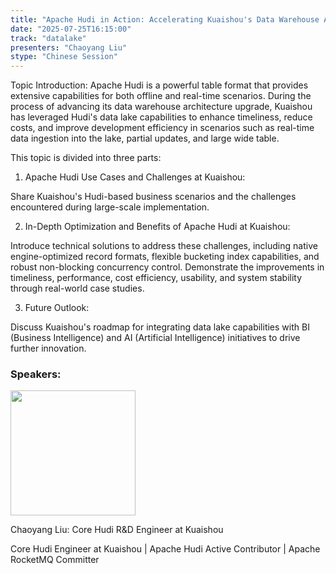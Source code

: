 ```yaml
---
title: "Apache Hudi in Action: Accelerating Kuaishou's Data Warehouse Architecture Upgrade"
date: "2025-07-25T16:15:00"
track: "datalake"
presenters: "Chaoyang Liu"
stype: "Chinese Session"
---
```


Topic Introduction:
Apache Hudi is a powerful table format that provides extensive capabilities for both offline and real-time scenarios. During the process of advancing its data warehouse architecture upgrade, Kuaishou has leveraged Hudi's data lake capabilities to enhance timeliness, reduce costs, and improve development efficiency in scenarios such as real-time data ingestion into the lake, partial updates, and large wide table.

This topic is divided into three parts:

1. Apache Hudi Use Cases and Challenges at Kuaishou:

Share Kuaishou's Hudi-based business scenarios and the challenges encountered during large-scale implementation.

2. In-Depth Optimization and Benefits of Apache Hudi at Kuaishou:

Introduce technical solutions to address these challenges, including native engine-optimized record formats, flexible bucketing index capabilities, and robust non-blocking concurrency control.
Demonstrate the improvements in timeliness, performance, cost efficiency, usability, and system stability through real-world case studies.

3. Future Outlook:

Discuss Kuaishou's roadmap for integrating data lake capabilities with BI (Business Intelligence) and AI (Artificial Intelligence) initiatives to drive further innovation.

### Speakers:


<img src="https://sessionize.com/image/8a30-400o400o1-DXZEDcKH4tBMugeSDeE4vj.jpg" width="200" /><br/>

Chaoyang Liu: Core Hudi R&D Engineer at Kuaishou

Core Hudi Engineer at Kuaishou | Apache Hudi Active Contributor | Apache RocketMQ Committer